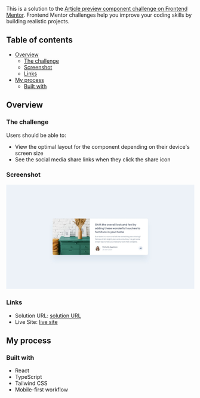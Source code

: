 This is a solution to the [Article preview component challenge on Frontend Mentor](https://www.frontendmentor.io/challenges/article-preview-component-dYBN_pYFT). Frontend Mentor challenges help you improve your coding skills by building realistic projects.

## Table of contents

- [Overview](#overview)
  - [The challenge](#the-challenge)
  - [Screenshot](#screenshot)
  - [Links](#links)
- [My process](#my-process)
  - [Built with](#built-with)

## Overview

### The challenge

Users should be able to:

- View the optimal layout for the component depending on their device's screen size
- See the social media share links when they click the share icon

### Screenshot

![screenshot](./desktop-design.jpg)

### Links

- Solution URL: [solution URL](https://https://github.com/jimavictor/article-preview-component)
- Live Site: [live site](https://web-article-preview-component.netlify.app/)

## My process

### Built with

- React
- TypeScript
- Tailwind CSS
- Mobile-first workflow
